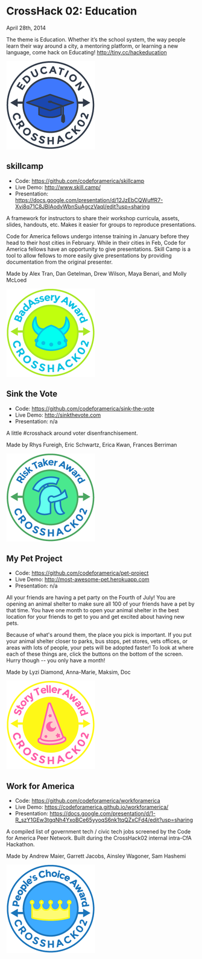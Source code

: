 CrossHack 02: Education
=======================
April 28th, 2014

The theme is Education. Whether it’s the school system, the way people learn their way around a city, a mentoring platform, or learning a new language, come hack on Educating! http://tiny.cc/hackeducation

![CROSSHACK02 badge](https://raw.githubusercontent.com/codeforamerica/crosshack/master/Badges/02/02_Education.png)

skillcamp
---------
- Code: https://github.com/codeforamerica/skillcamp
- Live Demo: http://www.skill.camp/
- Presentation: https://docs.google.com/presentation/d/12JzEbCQWuffR7-Xvi8q71C8JBIAodvWbnSuAgczVaqI/edit?usp=sharing

A framework for instructors to share their workshop curricula, assets, slides, handouts, etc. Makes it easier for groups to reproduce presentations.

Code for America fellows undergo intense training in January before they head to their host cities in February. While in their cities in Feb, Code for America fellows have an opportunity to give presentations. Skill Camp is a tool to allow fellows to more easily give presentations by providing documentation from the original presenter.

Made by Alex Tran, Dan Getelman, Drew Wilson, Maya Benari, and Molly McLoed

![Badass Badge](https://raw.githubusercontent.com/codeforamerica/crosshack/master/Badges/02/02_BadAssery.png)

Sink the Vote
-------------
- Code: https://github.com/codeforamerica/sink-the-vote
- Live Demo: http://sinkthevote.com
- Presentation: n/a

A little #crosshack around voter disenfranchisement.

Made by Rhys Fureigh, Eric Schwartz, Erica Kwan, Frances Berriman

![Risktaker Badge](https://raw.githubusercontent.com/codeforamerica/crosshack/master/Badges/02/02_RiskTaker.png)

My Pet Project
--------------
- Code: https://github.com/codeforamerica/pet-project
- Live Demo: http://most-awesome-pet.herokuapp.com
- Presentation: n/a

All your friends are having a pet party on the Fourth of July! You are opening an animal shelter to make sure all 100 of your friends have a pet by that time. You have one month to open your animal shelter in the best location for your friends to get to you and get excited about having new pets.

Because of what's around them, the place you pick is important. If you put your animal shelter closer to parks, bus stops, pet stores, vets offices, or areas with lots of people, your pets will be adopted faster! To look at where each of these things are, click the buttons on the bottom of the screen. Hurry though -- you only have a month!

Made by Lyzi Diamond, Anna-Marie, Maksim, Doc

![Storyteller Award](https://raw.githubusercontent.com/codeforamerica/crosshack/master/Badges/02/02_StoryTeller.png)

Work for America
------------
- Code: https://github.com/codeforamerica/workforamerica
- Live Demo: https://codeforamerica.github.io/workforamerica/
- Presentation: https://docs.google.com/presentation/d/1-R_szY1GEw3tgqNh4YxoBCe65yyoqS6nk1tqQZxCFd4/edit?usp=sharing

A compiled list of government tech / civic tech jobs screened by the Code for America Peer Network. Built during the CrossHack02 internal intra-CfA Hackathon.

Made by Andrew Maier, Garrett Jacobs, Ainsley Wagoner, Sam Hashemi

![Peoples Choice](https://raw.githubusercontent.com/codeforamerica/crosshack/master/Badges/02/02_PeoplesChoice.png)